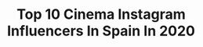 ---
title: Top 10 Cinema Instagram Influencers In Spain In 2020
description: >-
  Find top cinema Instagram influencers in Spain in 2020. Most popular hashtags: #tendermag #pellicolamag #magazine35mm.
platform: Instagram
hits: 174
text_top: Analyze the most popular Instagram influencers on inBeat.
text_bottom: Our platform holds 174 Instagram influencers like this in Spain for you to contact.
profiles:
  - username: "pattri.lc"
    fullname: >-
      P A T R I C I A   L Ó P E Z
    bio: >-
      📍LC, Galicia, Spain Sonriendo, que es gerundio✨ 📥 p.lcarballeira@gmail.com Youtube Channel & Cinematic Dron Session in Galicia⤵️
    location: "Spain"
    followers: 4402
    engagement: 1636
    commentsToLikes: 0.077915
    id: ck9hc6zevk1ak0j78buqmc3z5
    verified: false
    hashtags: ""
  - username: "jorgefuembuena"
    fullname: >-
      Jorge Fuembuena
    bio: >-
      Visual Artist. Cinema.
    location: "Spain"
    followers: 12467
    engagement: 528
    commentsToLikes: 0.041782
    id: ck6tqiw9vrq5a0j71qflxx75w
    verified: false
    hashtags: "#arnoldschwarzenegger, #ricardodarin, #jorgefuembuena, #mattdillon"
  - username: "_madcitylife_"
    fullname: >-
      FOTÓGRAFO en Madrid |ФОТОГРАФ
    bio: >-
      Polina & Aleks 🖤 Photography | Cinematography📸 TikTok 1M+🌍 #portraits 🙋🏻‍♀️ #weddings 💍 #events 🎤 and more... We speak 🇪🇸🇺🇸🇺🇦🇷🇺 👇🏻PRESET 👇🏻
    location: "Spain"
    followers: 19827
    engagement: 553
    commentsToLikes: 0.007017
    id: ck8wfbsw8fhoq0j78vqwykth8
    verified: false
    hashtags: "#tutorial, #madcitylife, #fotografia, #presets"
  - username: "almargsato"
    fullname: >-
      🔵 Almar G. Sato 🔵
    bio: >-
      Actress and Model #女優 #eurasian 🇪🇦🇯🇵 🇺🇸 @asian_cinema_entertainment 🇪🇸 @alc_actores 🇯🇵 JoinusEntertainment Madrid/Barcelona/LA/Tokio 継続は力なり✨
    location: "Spain"
    followers: 4233
    engagement: 1110
    commentsToLikes: 0.038338
    id: ck6u51hy571990j71javre3c9
    verified: false
    hashtags: "#happa, #asian, #asianmodel, #summer"
  - username: "alxvisual"
    fullname: >-
      Alex Fernández
    bio: >-
      director / cinematographer
    location: "Spain"
    followers: 53220
    engagement: 729
    commentsToLikes: 0.017204
    id: ck0vyd4bf3e1b0i19ppigbmjo
    verified: false
    hashtags: ""
  - username: "alejandrodiperez"
    fullname: >-
      ᴀʟᴇᴊᴀɴᴅʀᴏ ᴅíᴀᴢ ᴘéʀᴇᴢ
    bio: >-
      📍 | Tenerife, Canary Islands, Spain 🎥 | Cinematographer | Filmmaker 📧 | morethanaminute01@gmail.com
    location: "Spain"
    followers: 2401
    engagement: 2059
    commentsToLikes: 0.085928
    id: ckaorenwtmv760i78bxafy9dg
    verified: false
    hashtags: "#habitat, #underwater, #colourgrade, #postproduction"
  - username: "mikelalors"
    fullname: >-
      Mikel Alors
    bio: >-
      22. Student / Cinematography Weekends at @catalunyaradio Tik Tok @mikelalors
    location: "Spain"
    followers: 11103
    engagement: 7714
    commentsToLikes: 0.019684
    id: ck0vymkmu4qsj0i19k63wpgzk
    verified: false
    hashtags: "#feminismo, #coronavirus, #videojournalist, #tsunamidemocr"
  - username: "manuleonfotografia"
    fullname: >-
      M A N U • L E Ó N
    bio: >-
      #cinematographer💡🎥 #Barcelona & #Sevilla 🗺 Dirección de fotografía #ESCAC
    location: "Spain"
    followers: 18736
    engagement: 520
    commentsToLikes: 0.022966
    id: ck0w3i3hetixx0i19wbeu7thz
    verified: false
    hashtags: "#moodygram, #minimalmag, #cine, #liveforthestory"
  - username: "roman_petrusyak"
    fullname: >-
      Роман Петрусяк
    bio: >-
      Cinematographer 🎥 35mm film / 16 mm /Super 8 /Commercials / music videos /art projects/ Open for collaborations
    location: "Spain"
    followers: 13017
    engagement: 773
    commentsToLikes: 0.022658
    id: ckaotrugzx7y10i78za9v3b1s
    verified: false
    hashtags: "#shootfilmmag, #portra400, #ifyouleave, #thinkverylittle"
  - username: "xhufflis"
    fullname: >-
      Oscar Cabero Ramos
    bio: >-
      Founder of Shuffle Showcase Network© @shuffleshowcase •Master | Teacher of #shuffle •🎬 Cinematographer/Director •🎥Video 📷Photo ⠀⠀⠀⠀⠀⠀⠀⠀⠀ ⛩️ Kaiō ⛩️
    location: "Spain"
    followers: 6967
    engagement: 1352
    commentsToLikes: 0.035824
    id: ck55omq8t8ocq0i1104rztrs2
    verified: false
    hashtags: "#shuffle, #friends, #dance, #shuffledance"
---